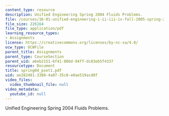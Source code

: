 ```yaml
---
content_type: resource
description: Unified Engineering Spring 2004 Fluids Problems.
file: /courses/16-01-unified-engineering-i-ii-iii-iv-fall-2005-spring-2006/ae28248133884a0735c0e0ae519acd0f_spring04_pset1.pdf
file_size: 226164
file_type: application/pdf
learning_resource_types:
- Assignments
license: https://creativecommons.org/licenses/by-nc-sa/4.0/
ocw_type: OCWFile
parent_title: Assignments
parent_type: CourseSection
parent_uid: a6eb2151-6f41-806d-94ff-dc83eb5f4337
resourcetype: Document
title: spring04_pset1.pdf
uid: ae282481-3388-4a07-35c0-e0ae519acd0f
video_files:
  video_thumbnail_file: null
video_metadata:
  youtube_id: null
---
```

Unified Engineering Spring 2004 Fluids Problems.